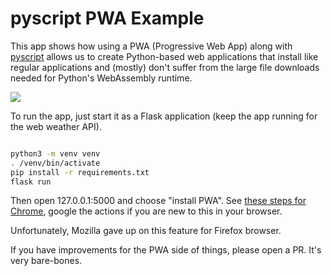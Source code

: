 # pyscript PWA Example

This app shows how using a PWA (Progressive Web App) along with [pyscript](https://pyscript.net)
allows us to create Python-based web applications that install like regular applications and
(mostly) don't suffer from the large file downloads needed for Python's WebAssembly runtime.

![](readme-resources/screenshot.png)

To run the app, just start it as a Flask application (keep the app running for the web weather API).

```bash

python3 -m venv venv
. /venv/bin/activate
pip install -r requirements.txt
flask run

```

Then open 127.0.0.1:5000 and choose "install PWA". See 
[these steps for Chrome](https://www.howtogeek.com/fyi/how-to-install-progressive-web-apps-pwas-in-chrome/), 
google the actions if you are new to this in your browser.

Unfortunately, Mozilla gave up on this feature for Firefox browser.

If you have improvements for the PWA side of things, please open a PR. It's very bare-bones.

